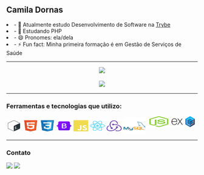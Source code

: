 ## Camila Dornas

<div align="center">
  <div align="left" style="display: inline_block">
    <li>- 🔭 Atualmente estudo Desenvolvimento de Software na <a href="https://betrybe.com">Trybe</a></li>
    <li>- 🌱 Estudando PHP</li>
    <li>- 😄 Pronomes: ela/dela</li>
    <li>- ⚡ Fun fact: Minha primeira formação é em Gestão de Serviços de Saúde</li>
  </div>
</div>

---

<div align="center">
  <img height="180em" src="https://github-readme-stats.vercel.app/api?username=camila-dornas&show_icons=true&theme=dracula&include_all_commits=true&count_private=true&icon_color=2FC18C&title_color=2FC18C&bg_color=1A1D21"/>
  <br>
  <br>
  <img height="180em" src="https://github-readme-stats.vercel.app/api/top-langs/?username=camila-dornas&layout=compact&langs_count=7&theme=dracula&title_color=2FC18C&bg_color=1A1D21"/>
</div>

---

### Ferramentas e tecnologias que utilizo:

<div>
  <img align="center" alt="bash" height="30" width="40" src="https://raw.githubusercontent.com/devicons/devicon/master/icons/bash/bash-original.svg">
  <img align="center" alt="HTML" height="30" width="40" src="https://raw.githubusercontent.com/devicons/devicon/master/icons/html5/html5-original.svg">
  <img align="center" alt="CSS" height="30" width="40" src="https://raw.githubusercontent.com/devicons/devicon/master/icons/css3/css3-original.svg">
  <img align="center" alt="bootstrap" height="30" width="40" src="https://raw.githubusercontent.com/devicons/devicon/master/icons/bootstrap/bootstrap-original.svg">
  <img align="center" alt="Js" height="30" width="40" src="https://raw.githubusercontent.com/devicons/devicon/master/icons/javascript/javascript-plain.svg">
  <img align="center" alt="React" height="30" width="40" src="https://raw.githubusercontent.com/devicons/devicon/master/icons/react/react-original.svg">
  <img align="center" alt="redux" height="30" width="40" src="https://raw.githubusercontent.com/devicons/devicon/master/icons/redux/redux-original.svg">
  <img align="center" alt="mysql" height="45" width="60" src="https://raw.githubusercontent.com/devicons/devicon/master/icons/mysql/mysql-original-wordmark.svg">
  <img aling="left" alt="Nodejs" height="30" width="60" src="https://raw.githubusercontent.com/devicons/devicon/master/icons/nodejs/nodejs-original.svg">
  <img aling="center" alt="Expressjs" height="30" width"60" src="https://raw.githubusercontent.com/devicons/devicon/master/icons/express/express-original.svg">
  <img aling="center" alt="Sequelize" height="30" width"60" src="https://raw.githubusercontent.com/devicons/devicon/master/icons/sequelize/sequelize-original.svg">
</div>

---

### Contato

<div>
  <a href="https://www.linkedin.com/in/camiladornas/" target="_blank"><img src="https://img.shields.io/badge/-LinkedIn-%230077B5?style=for-the-badge&logo=linkedin&logoColor=white" target="_blank"></a> 
  <a href = "mailto:camiladornas@gmail.com"><img src="https://img.shields.io/badge/-Gmail-%23333?style=for-the-badge&logo=gmail&logoColor=white" target="_blank"></a>
  
</div>


